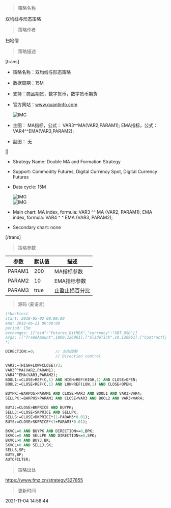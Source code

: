 
> 策略名称

双均线与形态策略

> 策略作者

扫地僧

> 策略描述

[trans]
- 策略名称：双均线与形态策略
- 数据周期：15M
- 支持：商品期货，数字货币，数字货币期货
- 官方网站：www.quantinfo.com

  ![IMG](https://www.fmz.cn/upload/asset/cf5ac5fdf4f33ed438ed4498e1a7b142.png) 

- 主图：
  MA指标，公式：  VAR3^^MA(VAR2,PARAM1);
  EMA指标，公式：VAR4^^EMA(VAR3,PARAM2);

- 副图：
  无

||

- Strategy Name: Double MA and Formation Strategy
- Support: Commodity Futures, Digital Currency Spot, Digital Currency Futures 
- Data cycle: 15M

  ![IMG](https://www.fmz.cn/upload/asset/a11b6dffb660edef84c785a9d1d88f87.png)  
  ![IMG](https://www.fmz.cn/upload/asset/c2498b876b57cce1e887fa052ac8a298.png) 

- Main chart:
  MA index, formula: VAR3 ^^ MA (VAR2, PARAM1);
  EMA index, formula: VAR4 ^ ^ EMA (VAR3, PARAM2);
- Secondary chart:
  none

[/trans]

> 策略参数



|参数|默认值|描述|
|----|----|----|
|PARAM1|200|MA指标参数|MA index parameter|
|PARAM2|10|EMA指标参数|EMA index parameter|
|PARAM3|true|止盈止损百分比|take profit percentage and stop loss percentage|


> 源码 (麦语言)

``` pascal
(*backtest
start: 2018-05-02 00:00:00
end: 2018-06-21 00:00:00
period: 15m
exchanges: [{"eid":"Futures_BitMEX","currency":"XBT_USD"}]
args: [["TradeAmount",1000,126961],["SlideTick",10,126961],["ContractType","XBTUSD",126961]]
*)

DIRECTION:=0;         // 方向控制
                      // Direction control

VAR2:=(HIGH+LOW+CLOSE)/3;
VAR3^^MA(VAR2,PARAM1);
VAR4^^EMA(VAR3,PARAM2);
BOOL1:=CLOSE>REF(C,1) AND HIGH>REF(HIGH,1) AND CLOSE>OPEN;
BOOL2:=CLOSE<REF(C,1) AND LOW<REF(LOW,1) AND CLOSE<OPEN;

BUYPK:=BARPOS>PARAM1 AND CLOSE>VAR3 AND BOOL1 AND VAR3>VAR4;
SELLPK:=BARPOS>PARAM1 AND CLOSE<VAR3 AND BOOL2 AND VAR3<VAR4;

BUYJ:=CLOSE>BKPRICE AND BUYPK;
SELLJ:=CLOSE<SKPRICE AND SELLPK;
SELLS:=CLOSE<BKPRICE*(1-PARAM3*0.01);
BUYS:=CLOSE>SKPRICE*(1+PARAM3*0.01);

BKVOL=0 AND BUYPK AND DIRECTION>=0,BPK;
SKVOL=0 AND SELLPK AND DIRECTION<=0,SPK;
BKVOL>0 AND BUYJ,BK;
SKVOL>0 AND SELLJ,SK;
SELLS,SP;
BUYS,BP;
AUTOFILTER;
```

> 策略出处

https://www.fmz.cn/strategy/327855

> 更新时间

2021-11-04 14:58:44
